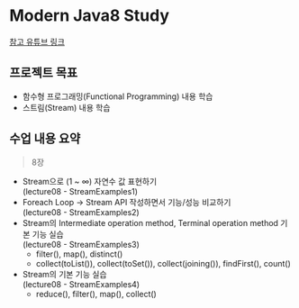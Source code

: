 # Modern Java8 Study
[참고 유튜브 링크](https://www.youtube.com/watch?v=mu9XfJofm8U&list=PLRIMoAKN8c6O8_VHOyBOhzBCeN7ShyJ27)

## 프로젝트 목표
- 함수형 프로그래밍(Functional Programming) 내용 학습
- 스트림(Stream) 내용 학습

## 수업 내용 요약

> 8장
- Stream으로 (1 ~ ∞) 자연수 값 표현하기\
(lecture08 - StreamExamples1)
- Foreach Loop → Stream API 작성하면서 기능/성능 비교하기\
(lecture08 - StreamExamples2)
- Stream의 Intermediate operation method, Terminal operation method 기본 기능 실습\
(lecture08 - StreamExamples3)
    - filter(), map(), distinct()
    - collect(toList()), collect(toSet()), collect(joining()), findFirst(), count()
- Stream의 기본 기능 실습\
(lecture08 - StreamExamples4)
    - reduce(), filter(), map(), collect()

 
